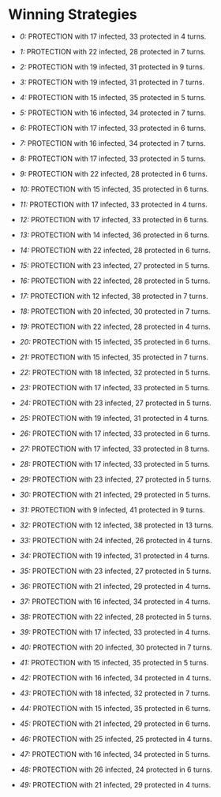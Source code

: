 # Winning Strategies

* _0:_ PROTECTION with 17 infected, 33 protected in 4 turns.


* _1:_ PROTECTION with 22 infected, 28 protected in 7 turns.


* _2:_ PROTECTION with 19 infected, 31 protected in 9 turns.


* _3:_ PROTECTION with 19 infected, 31 protected in 7 turns.


* _4:_ PROTECTION with 15 infected, 35 protected in 5 turns.


* _5:_ PROTECTION with 16 infected, 34 protected in 7 turns.


* _6:_ PROTECTION with 17 infected, 33 protected in 6 turns.


* _7:_ PROTECTION with 16 infected, 34 protected in 7 turns.


* _8:_ PROTECTION with 17 infected, 33 protected in 5 turns.


* _9:_ PROTECTION with 22 infected, 28 protected in 6 turns.


* _10:_ PROTECTION with 15 infected, 35 protected in 6 turns.


* _11:_ PROTECTION with 17 infected, 33 protected in 4 turns.


* _12:_ PROTECTION with 17 infected, 33 protected in 6 turns.


* _13:_ PROTECTION with 14 infected, 36 protected in 6 turns.


* _14:_ PROTECTION with 22 infected, 28 protected in 6 turns.


* _15:_ PROTECTION with 23 infected, 27 protected in 5 turns.


* _16:_ PROTECTION with 22 infected, 28 protected in 5 turns.


* _17:_ PROTECTION with 12 infected, 38 protected in 7 turns.


* _18:_ PROTECTION with 20 infected, 30 protected in 7 turns.


* _19:_ PROTECTION with 22 infected, 28 protected in 4 turns.


* _20:_ PROTECTION with 15 infected, 35 protected in 6 turns.


* _21:_ PROTECTION with 15 infected, 35 protected in 7 turns.


* _22:_ PROTECTION with 18 infected, 32 protected in 5 turns.


* _23:_ PROTECTION with 17 infected, 33 protected in 5 turns.


* _24:_ PROTECTION with 23 infected, 27 protected in 5 turns.


* _25:_ PROTECTION with 19 infected, 31 protected in 4 turns.


* _26:_ PROTECTION with 17 infected, 33 protected in 6 turns.


* _27:_ PROTECTION with 17 infected, 33 protected in 8 turns.


* _28:_ PROTECTION with 17 infected, 33 protected in 5 turns.


* _29:_ PROTECTION with 23 infected, 27 protected in 5 turns.


* _30:_ PROTECTION with 21 infected, 29 protected in 5 turns.


* _31:_ PROTECTION with 9 infected, 41 protected in 9 turns.


* _32:_ PROTECTION with 12 infected, 38 protected in 13 turns.


* _33:_ PROTECTION with 24 infected, 26 protected in 4 turns.


* _34:_ PROTECTION with 19 infected, 31 protected in 4 turns.


* _35:_ PROTECTION with 23 infected, 27 protected in 5 turns.


* _36:_ PROTECTION with 21 infected, 29 protected in 4 turns.


* _37:_ PROTECTION with 16 infected, 34 protected in 4 turns.


* _38:_ PROTECTION with 22 infected, 28 protected in 5 turns.


* _39:_ PROTECTION with 17 infected, 33 protected in 4 turns.


* _40:_ PROTECTION with 20 infected, 30 protected in 7 turns.


* _41:_ PROTECTION with 15 infected, 35 protected in 5 turns.


* _42:_ PROTECTION with 16 infected, 34 protected in 4 turns.


* _43:_ PROTECTION with 18 infected, 32 protected in 7 turns.


* _44:_ PROTECTION with 15 infected, 35 protected in 6 turns.


* _45:_ PROTECTION with 21 infected, 29 protected in 6 turns.


* _46:_ PROTECTION with 25 infected, 25 protected in 4 turns.


* _47:_ PROTECTION with 16 infected, 34 protected in 5 turns.


* _48:_ PROTECTION with 26 infected, 24 protected in 6 turns.


* _49:_ PROTECTION with 21 infected, 29 protected in 4 turns.


